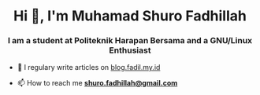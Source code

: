 <h1 align="center">Hi 👋, I'm Muhamad Shuro Fadhillah</h1>
<h3 align="center">I am a student at Politeknik Harapan Bersama and a GNU/Linux Enthusiast</h3>

- 📝 I regulary write articles on [blog.fadil.my.id](blog.fadil.my.id)

- 📫 How to reach me **shuro.fadhillah@gmail.com**
